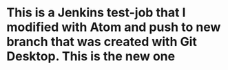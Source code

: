 # This is a Jenkins test-job that I modified with Atom and push to new branch that was created with Git Desktop. This is the new one
